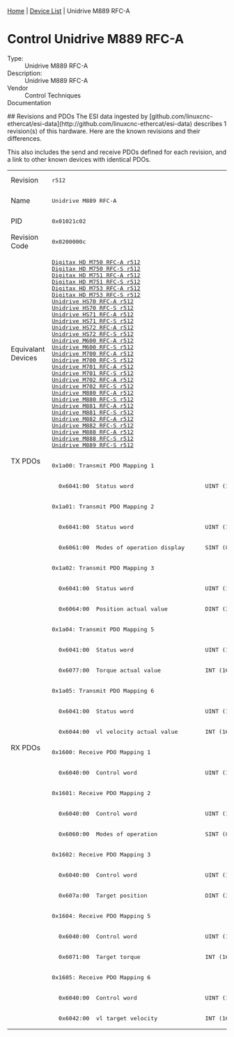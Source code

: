 <div class="nav"><a href="/esi-data">Home</a> | <a href="/esi-data/devices">Device List</a> | Unidrive M889 RFC-A</div>

#  Control Unidrive M889 RFC-A

<dl>
  <dt>Type:</dt><dd>Unidrive M889 RFC-A</dd>
  <dt>Description:</dt><dd>Unidrive M889 RFC-A</dd>
  <dt>Vendor</dt><dd>Control Techniques</dd>
  <dt>Documentation</dt><dd><a href=""></a></dd>
</dl>
## Revisions and PDOs
The ESI data ingested by [github.com/linuxcnc-ethercat/esi-data](http://github.com/linuxcnc-ethercat/esi-data) describes 1 revision(s) of this hardware.  Here are the known revisions and their differences.

This also includes the send and receive PDOs defined for each revision, and a link to other known devices with identical PDOs.

<table>
<tr >
<td class="first">Revision</td>
<td ><pre>r512</pre></td>
</tr>
<tr >
<td class="first">Name</td>
<td ><pre>Unidrive M889 RFC-A</pre></td>
</tr>
<tr >
<td class="first">PID</td>
<td ><pre>0x01021c02</pre></td>
</tr>
<tr >
<td class="first">Revision Code</td>
<td ><pre>0x0200000c</pre></td>
</tr>
<tr >
<td class="first">Equivalant Devices</td>
<td ><pre><a href="Digitax+HD+M750+RFC-A">Digitax HD M750 RFC-A r512</a><br/><a href="Digitax+HD+M750+RFC-S">Digitax HD M750 RFC-S r512</a><br/><a href="Digitax+HD+M751+RFC-A">Digitax HD M751 RFC-A r512</a><br/><a href="Digitax+HD+M751+RFC-S">Digitax HD M751 RFC-S r512</a><br/><a href="Digitax+HD+M753+RFC-A">Digitax HD M753 RFC-A r512</a><br/><a href="Digitax+HD+M753+RFC-S">Digitax HD M753 RFC-S r512</a><br/><a href="Unidrive+HS70+RFC-A">Unidrive HS70 RFC-A r512</a><br/><a href="Unidrive+HS70+RFC-S">Unidrive HS70 RFC-S r512</a><br/><a href="Unidrive+HS71+RFC-A">Unidrive HS71 RFC-A r512</a><br/><a href="Unidrive+HS71+RFC-S">Unidrive HS71 RFC-S r512</a><br/><a href="Unidrive+HS72+RFC-A">Unidrive HS72 RFC-A r512</a><br/><a href="Unidrive+HS72+RFC-S">Unidrive HS72 RFC-S r512</a><br/><a href="Unidrive+M600+RFC-A">Unidrive M600 RFC-A r512</a><br/><a href="Unidrive+M600+RFC-S">Unidrive M600 RFC-S r512</a><br/><a href="Unidrive+M700+RFC-A">Unidrive M700 RFC-A r512</a><br/><a href="Unidrive+M700+RFC-S">Unidrive M700 RFC-S r512</a><br/><a href="Unidrive+M701+RFC-A">Unidrive M701 RFC-A r512</a><br/><a href="Unidrive+M701+RFC-S">Unidrive M701 RFC-S r512</a><br/><a href="Unidrive+M702+RFC-A">Unidrive M702 RFC-A r512</a><br/><a href="Unidrive+M702+RFC-S">Unidrive M702 RFC-S r512</a><br/><a href="Unidrive+M880+RFC-A">Unidrive M880 RFC-A r512</a><br/><a href="Unidrive+M880+RFC-S">Unidrive M880 RFC-S r512</a><br/><a href="Unidrive+M881+RFC-A">Unidrive M881 RFC-A r512</a><br/><a href="Unidrive+M881+RFC-S">Unidrive M881 RFC-S r512</a><br/><a href="Unidrive+M882+RFC-A">Unidrive M882 RFC-A r512</a><br/><a href="Unidrive+M882+RFC-S">Unidrive M882 RFC-S r512</a><br/><a href="Unidrive+M888+RFC-A">Unidrive M888 RFC-A r512</a><br/><a href="Unidrive+M888+RFC-S">Unidrive M888 RFC-S r512</a><br/><a href="Unidrive+M889+RFC-S">Unidrive M889 RFC-S r512</a></pre></td>
</tr>
<tr class="txpdo pdosection">
<td class="first" rowspan=14 valign=top>TX PDOs</td>
<td><pre>0x1a00: Transmit PDO Mapping 1</pre></td>
<td></td>
</tr>
<tr class="txpdo">
<td ><pre>  0x6041:00  Status word                     UINT (16 bits)</pre></td>
</tr>
<tr class="txpdo pdosection">
<td ><pre>0x1a01: Transmit PDO Mapping 2</pre></td>
</tr>
<tr class="txpdo">
<td ><pre>  0x6041:00  Status word                     UINT (16 bits)</pre></td>
</tr>
<tr class="txpdo">
<td ><pre>  0x6061:00  Modes of operation display      SINT (8 bits)</pre></td>
</tr>
<tr class="txpdo pdosection">
<td ><pre>0x1a02: Transmit PDO Mapping 3</pre></td>
</tr>
<tr class="txpdo">
<td ><pre>  0x6041:00  Status word                     UINT (16 bits)</pre></td>
</tr>
<tr class="txpdo">
<td ><pre>  0x6064:00  Position actual value           DINT (32 bits)</pre></td>
</tr>
<tr class="txpdo pdosection">
<td ><pre>0x1a04: Transmit PDO Mapping 5</pre></td>
</tr>
<tr class="txpdo">
<td ><pre>  0x6041:00  Status word                     UINT (16 bits)</pre></td>
</tr>
<tr class="txpdo">
<td ><pre>  0x6077:00  Torque actual value             INT (16 bits)</pre></td>
</tr>
<tr class="txpdo pdosection">
<td ><pre>0x1a05: Transmit PDO Mapping 6</pre></td>
</tr>
<tr class="txpdo">
<td ><pre>  0x6041:00  Status word                     UINT (16 bits)</pre></td>
</tr>
<tr class="txpdo">
<td ><pre>  0x6044:00  vl velocity actual value        INT (16 bits)</pre></td>
</tr>
<tr class="rxpdo pdosection">
<td class="first" rowspan=14 valign=top>RX PDOs</td>
<td><pre>0x1600: Receive PDO Mapping 1</pre></td>
<td></td>
</tr>
<tr class="rxpdo">
<td ><pre>  0x6040:00  Control word                    UINT (16 bits)</pre></td>
</tr>
<tr class="rxpdo pdosection">
<td ><pre>0x1601: Receive PDO Mapping 2</pre></td>
</tr>
<tr class="rxpdo">
<td ><pre>  0x6040:00  Control word                    UINT (16 bits)</pre></td>
</tr>
<tr class="rxpdo">
<td ><pre>  0x6060:00  Modes of operation              SINT (8 bits)</pre></td>
</tr>
<tr class="rxpdo pdosection">
<td ><pre>0x1602: Receive PDO Mapping 3</pre></td>
</tr>
<tr class="rxpdo">
<td ><pre>  0x6040:00  Control word                    UINT (16 bits)</pre></td>
</tr>
<tr class="rxpdo">
<td ><pre>  0x607a:00  Target position                 DINT (32 bits)</pre></td>
</tr>
<tr class="rxpdo pdosection">
<td ><pre>0x1604: Receive PDO Mapping 5</pre></td>
</tr>
<tr class="rxpdo">
<td ><pre>  0x6040:00  Control word                    UINT (16 bits)</pre></td>
</tr>
<tr class="rxpdo">
<td ><pre>  0x6071:00  Target torque                   INT (16 bits)</pre></td>
</tr>
<tr class="rxpdo pdosection">
<td ><pre>0x1605: Receive PDO Mapping 6</pre></td>
</tr>
<tr class="rxpdo">
<td ><pre>  0x6040:00  Control word                    UINT (16 bits)</pre></td>
</tr>
<tr class="rxpdo">
<td ><pre>  0x6042:00  vl target velocity              INT (16 bits)</pre></td>
</tr>
</table>
